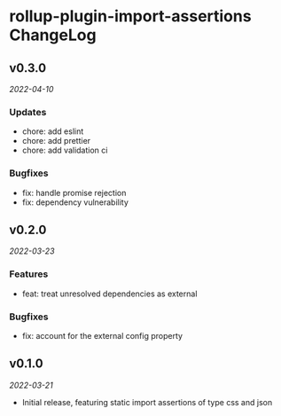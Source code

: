 # rollup-plugin-import-assertions ChangeLog

## v0.3.0

_2022-04-10_

### Updates

- chore: add eslint
- chore: add prettier
- chore: add validation ci

### Bugfixes

- fix: handle promise rejection
- fix: dependency vulnerability

## v0.2.0

_2022-03-23_

### Features

- feat: treat unresolved dependencies as external

### Bugfixes

- fix: account for the external config property

## v0.1.0

_2022-03-21_

- Initial release, featuring static import assertions of type css and json
